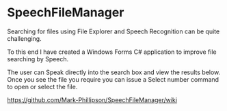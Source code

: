 # SpeechFileManager 

Searching for files using File Explorer and Speech Recognition can be quite challenging.

To this end I have created a Windows Forms C# application to improve file searching by Speech.

The user can Speak directly into the search box and view the results below. 
Once you see the file you require you can issue a Select number command to open or select the file.

https://github.com/Mark-Phillipson/SpeechFileManager/wiki
